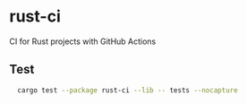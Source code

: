 # rust-ci
CI for Rust projects with GitHub Actions

## Test
```sh
  cargo test --package rust-ci --lib -- tests --nocapture
```
